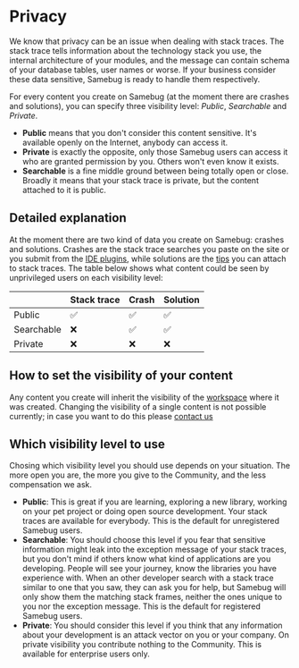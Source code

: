 # Privacy

We know that privacy can be an issue when dealing with stack traces. The stack trace tells information about the technology stack you use, the internal architecture of your modules, and the message can contain schema of your database tables, user names or worse. If your business consider these data sensitive, Samebug is ready to handle them respectively.

For every content you create on Samebug (at the moment there are crashes and solutions), you can specify three visibility level: *Public*, *Searchable* and *Private*.

- **Public** means that you don't consider this content sensitive. It's available openly on the Internet, anybody can access it.
- **Private** is exactly the opposite, only those Samebug users can access it who are granted permission by you. Others won't even know it exists.
- **Searchable** is a fine middle ground between being totally open or close. Broadly it means that your stack trace is private, but the content attached to it is public.

## Detailed explanation

At the moment there are two kind of data you create on Samebug: crashes and solutions.
Crashes are the stack trace searches you paste on the site or you submit from the [IDE plugins](/guide/integration/intellij-idea/install),
while solutions are the [tips](/guide/write-tip) you can attach to stack traces. The table below shows what content could be seen by unprivileged users on each visibility level:

| | Stack trace | Crash | Solution |
|---|---|---|---|
| Public     | ✅ | ✅ | ✅ |
| Searchable | ❌ | ✅ | ✅ |
| Private    | ❌ | ❌ | ❌ |

## How to set the visibility of your content

Any content you create will inherit the visibility of the [workspace](/guide/workspace) where it was created.
Changing the visibility of a single content is not possible currently; in case you want to do this please [contact us](mailto:hello@samebug.io)

## Which visibility level to use

Chosing which visibility level you should use depends on your situation. The more open you are, the more you give to the Community, and the less compensation we ask.

- **Public**: This is great if you are learning, exploring a new library, working on your pet project or doing open source development. Your stack traces are available for everybody. This is the default for unregistered Samebug users.
- **Searchable**: You should choose this level if you fear that sensitive information might leak into the exception message of your stack traces, but you don't mind if others know what kind of applications are you developing. People will see your journey, know the libraries you have experience with. When an other developer search with a stack trace similar to one that you saw, they can ask you for help, but Samebug will only show them the matching stack frames, neither the ones unique to you nor the exception message. This is the default for registered Samebug users.
- **Private**: You should consider this level if you think that any information about your development is an attack vector on you or your company. On private visibility you contribute nothing to the Community. This is available for enterprise users only.
